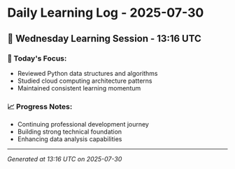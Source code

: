 # Daily Learning Log - 2025-07-30

## 📅 Wednesday Learning Session - 13:16 UTC

### 🎯 Today's Focus:
- Reviewed Python data structures and algorithms
- Studied cloud computing architecture patterns
- Maintained consistent learning momentum

### 📈 Progress Notes:
- Continuing professional development journey
- Building strong technical foundation
- Enhancing data analysis capabilities

---
*Generated at 13:16 UTC on 2025-07-30*
